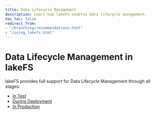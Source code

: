 ```yaml
---
title: Data Lifecycle Management
description: Learn how lakeFS enables data lifecycle management.
has_toc: false
redirect_from:
- "/branching/recommendations.html"
- "/using_lakefs.html"
---
```


# Data Lifecycle Management in lakeFS

lakeFS provides full support for Data Lifecycle Management through all stages: 

* [In Test](./data-devenv.md)
* [During Deployment](./ci.md)
* [In Production](./production.md)